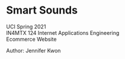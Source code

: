 # Smart Sounds
UCI Spring 2021</br>
IN4MTX 124 Internet Applications Engineering</br>
Ecommerce Website
 
Author: Jennifer Kwon

